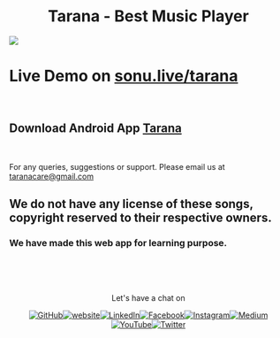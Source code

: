 <h1 align="center"> Tarana - Best Music Player </h1>




<a href="https://singlebucks.blogspot.com/2021/08/music-player.html"><img align="center" src="https://raw.githubusercontent.com/singlebucks/tarana/master/images/1.Tarana_page-view.png"></a>



# Live Demo on [sonu.live/tarana](https://singlebucks.blogspot.com/2021/08/music-player.html)


<!--
[video link](https://rr2---sn-npoe7ne6.googlevideo.com/videoplayback?expire=1641080841&ei=iXfQYeqIGPOC-LYPys-f4AQ&ip=157.35.43.84&id=35a4c93a680139ca&itag=18&source=blogger&susc=bl&mime=video/mp4&vprv=1&dur=388.562&lmt=1641051986145017&txp=1311224&sparams=expire,ei,ip,id,itag,source,susc,mime,vprv,dur,lmt&sig=AOq0QJ8wRAIgVK55-o2IDwqotaG6GtbgI7MXJwa1ybv2oCi2w5MYFGwCIFuNNJrhPp4I2iJ2qCm2h8TUOqfc0LdDvXI_8aqv5JNA&cpn=YD9LdRHWM8cPJXxb&c=WEB_EMBEDDED_PLAYER&cver=1.20211215.00.01&redirect_counter=1&cm2rm=sn-qxay7l&req_id=b2bad602219da3ee&cms_redirect=yes&mh=3m&mm=34&mn=sn-npoe7ne6&ms=ltu&mt=1641052141&mv=m&mvi=2&pl=23&lsparams=mh,mm,mn,ms,mv,mvi,pl&lsig=AG3C_xAwRQIgKLhKyqGgvC2k1yxEPac8HY-S2-T2dkbv4jeLkIUivg8CIQCdOVtNRkT2-o4Q_O-TjQbxQS2LqlC0zTpUHdIjclHfmA%3D%3D)

-->

<br/>

## Download **Android App** [Tarana](https://github.com/flyingsonu122/tarana/releases/download/v1.0/Tarana.apk)


<!---

 Download as **Desktop App** [Tarana]()

-->

<br/>

For any queries, suggestions or support. Please email us at [taranacare@gmail.com](mailto:taranacare@gmail.com)


## We do not have any license of these songs, copyright reserved to their respective owners.

### We have made this web app for learning purpose.

<br/><br/><br/>

<p align="center"> Let's have a chat on </p><p align="center"><a href="https://github.com/flyingsonu122"><img src="https://img.shields.io/github/followers/flyingsonu122.svg?label=GitHub&style=social" alt="GitHub"></a><a href="https://flyingsonu122.netlify.app/"><img src="https://img.shields.io/badge/Website-blueviolet?style=flat&logo=google-chrome&logoColor=white&color=Black" alt="website"></a><a href="https://www.linkedin.com/in/sonukumarkushwaha/"><img src="https://img.shields.io/badge/LinkedIn--_.svg?style=social&logo=linkedin" alt="LinkedIn"></a><a href="https://www.facebook.com/sonukumarkushwaha736"><img src="https://img.shields.io/badge/Facebook--_.svg?style=social&logo=facebook" alt="Facebook"></a><a href="https://www.instagram.com/flyingsonu736/"><img src="https://img.shields.io/badge/Instagram--_.svg?style=social&logo=instagram" alt="Instagram"></a><a href="https://medium.com/@sonukumarkushwaha"><img src="https://img.shields.io/badge/Medium--_.svg?style=social&logo=medium" alt="Medium"></a><a href="https://www.youtube.com/channel/UCugIYeIc-HzCp-SZxRwuQbA"><img src="https://img.shields.io/youtube/channel/subscribers/UCugIYeIc-HzCp-SZxRwuQbA?label=YouTube&style=social&logo=YouTube" alt="YouTube"></a><a href="https://twitter.com/sonukumarkush12"><img src="https://img.shields.io/twitter/follow/sonukumarkush12?label=Follow&style=social" alt="Twitter"></a></p>
